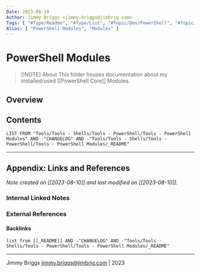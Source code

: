 ```yaml
---
Date: 2023-08-10
Author: Jimmy Briggs <jimmy.briggs@jimbrig.com>
Tags: [ "#Type/Readme", "#Type/List", "#Topic/Dev/PowerShell", "#Topic/Windows" ]
Alias: [ "PowerShell Modules", "Modules" ]
---
```


# PowerShell Modules

> [!NOTE] About
> This folder houses documentation about my installed/used [[PowerShell Core]] Modules.

## Overview

## Contents

```dataview
LIST FROM "Tools/Tools - Shells/Tools - PowerShell/Tools - PowerShell Modules" AND -"CHANGELOG" AND -"Tools/Tools - Shells/Tools - PowerShell/Tools - PowerShell Modules/_README"
```

***

## Appendix: Links and References

*Note created on [[2023-08-10]] and last modified on [[2023-08-10]].*

### Internal Linked Notes

### External References

#### Backlinks

```dataview
list from [[_README]] AND -"CHANGELOG" AND -"Tools/Tools - Shells/Tools - PowerShell/Tools - PowerShell Modules/_README"
```


***

Jimmy Briggs <jimmy.briggs@jimbrig.com> | 2023

